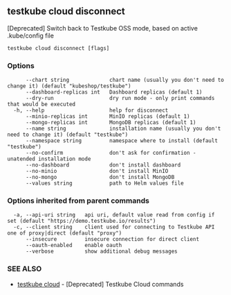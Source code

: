 ## testkube cloud disconnect

[Deprecated] Switch back to Testkube OSS mode, based on active .kube/config file

```
testkube cloud disconnect [flags]
```

### Options

```
      --chart string             chart name (usually you don't need to change it) (default "kubeshop/testkube")
      --dashboard-replicas int   Dashboard replicas (default 1)
      --dry-run                  dry run mode - only print commands that would be executed
  -h, --help                     help for disconnect
      --minio-replicas int       MinIO replicas (default 1)
      --mongo-replicas int       MongoDB replicas (default 1)
      --name string              installation name (usually you don't need to change it) (default "testkube")
      --namespace string         namespace where to install (default "testkube")
      --no-confirm               don't ask for confirmation - unatended installation mode
      --no-dashboard             don't install dashboard
      --no-minio                 don't install MinIO
      --no-mongo                 don't install MongoDB
      --values string            path to Helm values file
```

### Options inherited from parent commands

```
  -a, --api-uri string   api uri, default value read from config if set (default "https://demo.testkube.io/results")
  -c, --client string    client used for connecting to Testkube API one of proxy|direct (default "proxy")
      --insecure         insecure connection for direct client
      --oauth-enabled    enable oauth
      --verbose          show additional debug messages
```

### SEE ALSO

* [testkube cloud](testkube_cloud.md)	 - [Deprecated] Testkube Cloud commands

